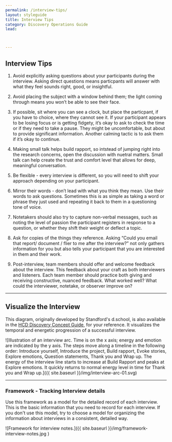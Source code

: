 ```yaml
---
permalink: /interview-tips/
layout: styleguide
title: Interview Tips
category: Discovery Operations Guide
lead:



---
```


## Interview Tips

1. Avoid explicitly asking questions about your participants during the interview. Asking direct questions means particpants will answer with what they feel sounds right, good, or insightful.

1. Avoid placing the subject with a window behind them; the light coming through means you won’t be able to see their face.

1. If possible, sit where you can see a clock, but  place the particpant, if you have to choice, where they cannot see it. If your participant appears to be losing focus or is getting fidgety, it’s okay to ask to check the time or if they need to take a pause. They might be uncomfortable, but about to provide significant information. Another calming tactic is to ask them if it’s okay to continue.

1. Making small talk helps build rapport, so intstead of jumping right into the research concerns, open the discussion with nuetral matters. Small talk can help create the trust and comfort level that allows for deep, meaningful conversation.

1. Be flexible - every interview is different, so  you will need to shift your approach depending on your participant.

1. Mirror their words - don’t lead with what you think they mean. Use their words to ask questions. Sometimes this is as simple as taking a word or phrase they just used and repeating it back to them in a questioning tone of voice.

1. Notetakers should also try to capture non-verbal messages, such as noting the level of passion the participant registers in response to a question, or whether they shift their weight or deflect a topic.

1. Ask for copies of the things they reference. Asking “Could you email that report/ document / flier to me after the interview?” not only gathers information for you but also tells your participant that you are interested in them and their work.

1. Post-interview, team members should offer and welcome feedback about the interview. This feedback about your craft as both interviewers and listeners. Each team member should practice both giving and receiving constructive, nuanced feedback. What worked well? What could the interviewer, notetake, or observer improve on?

***

## Visualize the Interview

This diagram, originally developed by Standford's d.school, is also available in the <a href= "https://the-lab-at-opm.github.io/HCD-Design-Concept-Guide/plan/">HCD Discovery Concept Guide,</a> for your reference. It visualizes the temporal and energetic progression of a successful interview.


![Illustration of an interview arc. Time is on the x axis; energy and emotion are indicated by the y axis. The steps move along a timeline in the following order: Introduce yourself, Introduce the project, Build rapport, Evoke stories, Explore emotions, Question statements, Thank you and Wrap up. The energy of the interview line starts to increase at Build Rapport and peaks at Explore emotions. It quickly returns to normal energy level in time for Thank you and Wrap up.]({{ site.baseurl }}/img/interview-arc-01.svg)

***

### Framework - Tracking Interview details

Use this framework as a model for the detailed record of each interview. This is the basic information that you need to record for each interview. If you don't use this model, try to choose a model for organizing the information about interviews in a consistent, detailed way.

![Framework for interview notes.]({{ site.baseurl }}/img/framework-interview-notes.jpg
)
